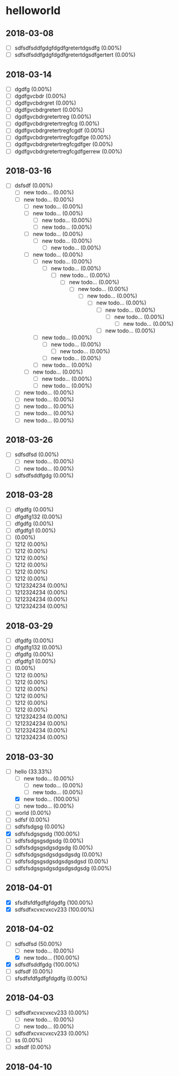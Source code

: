 # helloworld

## 2018-03-08

- [ ] sdfsdfsddfgdgfdgdfgretertdgsdfg (0.00%)
- [ ] sdfsdfsddfgdgfdgdfgretertdgsdfgertert (0.00%)

## 2018-03-14

- [ ] dgdfg (0.00%)
- [ ] dgdfgvcbdr (0.00%)
- [ ] dgdfgvcbdrgret (0.00%)
- [ ] dgdfgvcbdrgretert (0.00%)
- [ ] dgdfgvcbdrgretertreg (0.00%)
- [ ] dgdfgvcbdrgretertregfcg (0.00%)
- [ ] dgdfgvcbdrgretertregfcgdf (0.00%)
- [ ] dgdfgvcbdrgretertregfcgdfge (0.00%)
- [ ] dgdfgvcbdrgretertregfcgdfger (0.00%)
- [ ] dgdfgvcbdrgretertregfcgdfgerrew (0.00%)

## 2018-03-16

- [ ] dsfsdf (0.00%)
    - [ ] new todo... (0.00%)
    - [ ] new todo... (0.00%)
        - [ ] new todo... (0.00%)
        - [ ] new todo... (0.00%)
            - [ ] new todo... (0.00%)
            - [ ] new todo... (0.00%)
        - [ ] new todo... (0.00%)
            - [ ] new todo... (0.00%)
                - [ ] new todo... (0.00%)
        - [ ] new todo... (0.00%)
            - [ ] new todo... (0.00%)
                - [ ] new todo... (0.00%)
                    - [ ] new todo... (0.00%)
                        - [ ] new todo... (0.00%)
                            - [ ] new todo... (0.00%)
                                - [ ] new todo... (0.00%)
                                    - [ ] new todo... (0.00%)
                                        - [ ] new todo... (0.00%)
                                            - [ ] new todo... (0.00%)
                                                - [ ] new todo... (0.00%)
                                        - [ ] new todo... (0.00%)
            - [ ] new todo... (0.00%)
                - [ ] new todo... (0.00%)
                    - [ ] new todo... (0.00%)
                - [ ] new todo... (0.00%)
            - [ ] new todo... (0.00%)
        - [ ] new todo... (0.00%)
            - [ ] new todo... (0.00%)
            - [ ] new todo... (0.00%)
    - [ ] new todo... (0.00%)
    - [ ] new todo... (0.00%)
    - [ ] new todo... (0.00%)
    - [ ] new todo... (0.00%)
    - [ ] new todo... (0.00%)

## 2018-03-26

- [ ] sdfsdfsd (0.00%)
    - [ ] new todo... (0.00%)
    - [ ] new todo... (0.00%)
- [ ] sdfsdfsddfgdg (0.00%)

## 2018-03-28

- [ ] dfgdfg (0.00%)
- [ ] dfgdfg132 (0.00%)
- [ ] dfgdfg (0.00%)
- [ ] dfgdfg1 (0.00%)
- [ ]  (0.00%)
- [ ] 1212 (0.00%)
- [ ] 1212 (0.00%)
- [ ] 1212 (0.00%)
- [ ] 1212 (0.00%)
- [ ] 1212 (0.00%)
- [ ] 1212 (0.00%)
- [ ] 1212324234 (0.00%)
- [ ] 1212324234 (0.00%)
- [ ] 1212324234 (0.00%)
- [ ] 1212324234 (0.00%)

## 2018-03-29

- [ ] dfgdfg (0.00%)
- [ ] dfgdfg132 (0.00%)
- [ ] dfgdfg (0.00%)
- [ ] dfgdfg1 (0.00%)
- [ ]  (0.00%)
- [ ] 1212 (0.00%)
- [ ] 1212 (0.00%)
- [ ] 1212 (0.00%)
- [ ] 1212 (0.00%)
- [ ] 1212 (0.00%)
- [ ] 1212 (0.00%)
- [ ] 1212324234 (0.00%)
- [ ] 1212324234 (0.00%)
- [ ] 1212324234 (0.00%)
- [ ] 1212324234 (0.00%)

## 2018-03-30

- [ ] hello (33.33%)
    - [ ] new todo... (0.00%)
        - [ ] new todo... (0.00%)
        - [ ] new todo... (0.00%)
    - [x] new todo... (100.00%)
    - [ ] new todo... (0.00%)
- [ ] world (0.00%)
- [ ] sdfsf (0.00%)
- [ ] sdfsfsdgsg (0.00%)
- [x] sdfsfsdgsgsdg (100.00%)
- [ ] sdfsfsdgsgsdgsdg (0.00%)
- [ ] sdfsfsdgsgsdgsdgsdg (0.00%)
- [ ] sdfsfsdgsgsdgsdgsdgsdg (0.00%)
- [ ] sdfsfsdgsgsdgsdgsdgsdgsd (0.00%)
- [ ] sdfsfsdgsgsdgsdgsdgsdgsdg (0.00%)

## 2018-04-01

- [x] sfsdfsfdfgdfgfdgdfg (100.00%)
- [x] sdfsdfxcvxcvxcv233 (100.00%)

## 2018-04-02

- [ ] sdfsdfsd (50.00%)
    - [ ] new todo... (0.00%)
    - [x] new todo... (100.00%)
- [x] sdfsdfsddfgdg (100.00%)
- [ ] sdfsdf (0.00%)
- [ ] sfsdfsfdfgdfgfdgdfg (0.00%)

## 2018-04-03

- [ ] sdfsdfxcvxcvxcv233 (0.00%)
    - [ ] new todo... (0.00%)
    - [ ] new todo... (0.00%)
- [ ] sdfsdfxcvxcvxcv233 (0.00%)
- [ ] ss (0.00%)
- [ ] xdsdf (0.00%)

## 2018-04-10

